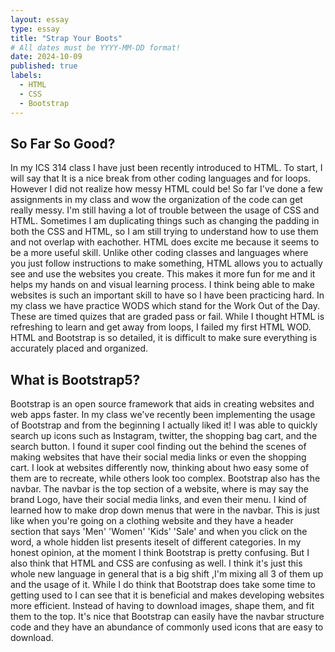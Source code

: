 ```yaml
---
layout: essay
type: essay
title: "Strap Your Boots"
# All dates must be YYYY-MM-DD format!
date: 2024-10-09
published: true
labels:
  - HTML
  - CSS
  - Bootstrap
---
```

## So Far So Good?
In my ICS 314 class I have just been recently introduced to HTML. To start, I will say that It is a nice break from other coding languages and for loops. However I did not realize how messy HTML could be! So far I've done a few assignments in my class and wow the organization of the code can get really messy. I'm still having a lot of trouble between the usage of CSS and HTML. Sometimes I am duplicating things such as changing the padding in both the CSS and HTML, so I am still trying to understand how to use them and not overlap with eachother. HTML does excite me because it seems to be a more useful skill. Unlike other coding classes and languages where you just follow instructions to make something, HTML allows you to actually see and use the websites you create. This makes it more fun for me and it helps my hands on and visual learning process. I think being able to make websites is such an important skill to have so I have been practicing hard. In my class we have practice WODS which stand for the Work Out of the Day. These are timed quizes that are graded pass or fail. While I thought HTML is refreshing to learn and get away from loops, I failed my first HTML WOD. HTML and Bootstrap is so detailed, it is difficult to make sure everything is accurately placed and organized. 

## What is Bootstrap5?
Bootstrap is an open source framework that aids in creating websites and web apps faster. In my class we've recently been implementing the usage of Bootstrap and from the beginning I actually liked it! I was able to quickly search up icons such as Instagram, twitter, the shopping bag cart, and the search button. I found it super cool finding out the behind the scenes of making websites that have their social media links or even the shopping cart. I look at websites differently now, thinking about hwo easy some of them are to recreate, while others look too complex. Bootstrap also has the navbar. The navbar is the top section of a website, where is may say the brand Logo, have their social media links, and even their menu. I kind of learned how to make drop down menus that were in the navbar. This is just like when you're going on a clothing website and they have a header section that says 'Men' 'Women' 'Kids' 'Sale' and when you click on the word, a whole hidden list presents iteselt of different categories. In my honest opinion, at the moment I think Bootstrap is pretty confusing. But I also think that HTML and CSS are confusing as well. I think it's just this whole new language in general that is a big shift ,I'm mixing all 3 of them up and the usage of it. While I do think that Bootstrap does take some time to getting used to I can see that it is beneficial and makes developing websites more efficient. Instead of having to download images, shape them, and fit them to the top. It's nice that Bootstrap can easily have the navbar structure code and they have an abundance of commonly used icons that are easy to download.  
